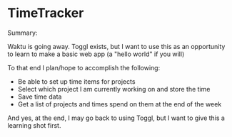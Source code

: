 # TimeTracker
Summary:

Waktu is going away. Toggl exists, but I want to use this as an opportunity to learn to make a basic web app (a "hello world" if you will)

To that end I plan/hope to accomplish the following:
- Be able to set up time items for projects
- Select which project I am currently working on and store the time
- Save time data
- Get a list of projects and times spend on them at the end of the week

And yes, at the end, I may go back to using Toggl, but I want to give this a learning shot first.
